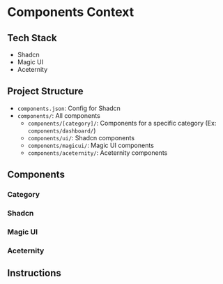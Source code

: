 # Components Context

## Tech Stack

- Shadcn
- Magic UI
- Aceternity

## Project Structure

- `components.json`: Config for Shadcn
- `components/`: All components
  - `components/[category]/`: Components for a specific category (Ex: `components/dashboard/`)
  - `components/ui/`: Shadcn components
  - `components/magicui/`: Magic UI components
  - `components/aceternity/`: Aceternity components

## Components

### Category

### Shadcn

### Magic UI

### Aceternity

## Instructions
